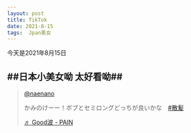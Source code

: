 ```yaml
---
layout: post
title: TikTok
date: 2021-8-15
tags:  Jpan美女 
---
```


今天是2021年8月15日

## ##日本小美女呦 太好看呦##
 
 <blockquote class="tiktok-embed" cite="https://www.tiktok.com/@naenano/video/6994373265552657665" data-video-id="6994373265552657665" style="max-width: 605px;min-width: 325px;" > <section> <a target="_blank" title="@naenano" href="https://www.tiktok.com/@naenano">@naenano</a> <p>かみのけーー！ボブとセミロングどっちが良いかな　<a title="散髪" target="_blank" href="https://www.tiktok.com/tag/%E6%95%A3%E9%AB%AA">#散髪</a></p> <a target="_blank" title="♬ Good波 - PAIN" href="https://www.tiktok.com/music/Good波-6988810468240542465">♬ Good波 - PAIN</a> </section> </blockquote> <script async src="https://www.tiktok.com/embed.js"></script>
